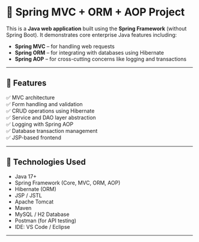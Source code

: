 # 🌿 Spring MVC + ORM + AOP Project

This is a **Java web application** built using the **Spring Framework** (without Spring Boot). It demonstrates core enterprise Java features including:

- **Spring MVC** – for handling web requests
- **Spring ORM** – for integrating with databases using Hibernate
- **Spring AOP** – for cross-cutting concerns like logging and transactions

---

## 📌 Features

✅ MVC architecture  
✅ Form handling and validation  
✅ CRUD operations using Hibernate  
✅ Service and DAO layer abstraction  
✅ Logging with Spring AOP  
✅ Database transaction management  
✅ JSP-based frontend

---

## 🧰 Technologies Used

- Java 17+
- Spring Framework (Core, MVC, ORM, AOP)
- Hibernate (ORM)
- JSP / JSTL
- Apache Tomcat
- Maven
- MySQL / H2 Database
- Postman (for API testing)
- IDE: VS Code / Eclipse

---

